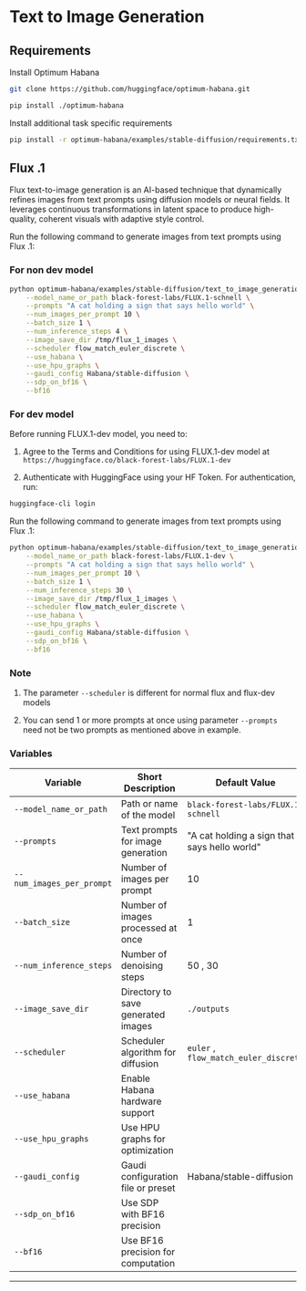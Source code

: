 # Text to Image Generation 

## Requirements

Install Optimum Habana

```sh
git clone https://github.com/huggingface/optimum-habana.git

pip install ./optimum-habana
```
Install additional task specific requirements

```sh
pip install -r optimum-habana/examples/stable-diffusion/requirements.txt
```


## Flux .1

Flux text-to-image generation is an AI-based technique that dynamically refines images from text prompts using diffusion models or neural fields. It leverages continuous transformations in latent space to produce high-quality, coherent visuals with adaptive style control.

Run the following command to generate images from text prompts using Flux .1:

### For non dev model 

```sh
python optimum-habana/examples/stable-diffusion/text_to_image_generation.py \
    --model_name_or_path black-forest-labs/FLUX.1-schnell \
    --prompts "A cat holding a sign that says hello world" \
    --num_images_per_prompt 10 \
    --batch_size 1 \
    --num_inference_steps 4 \
    --image_save_dir /tmp/flux_1_images \
    --scheduler flow_match_euler_discrete \
    --use_habana \
    --use_hpu_graphs \
    --gaudi_config Habana/stable-diffusion \
    --sdp_on_bf16 \
    --bf16
```

### For dev model 

Before running FLUX.1-dev model, you need to:

1. Agree to the Terms and Conditions for using FLUX.1-dev model at `https://huggingface.co/black-forest-labs/FLUX.1-dev`

2. Authenticate with HuggingFace using your HF Token. For authentication, run:

```sh
huggingface-cli login
```
Run the following command to generate images from text prompts using Flux .1:

```sh
python optimum-habana/examples/stable-diffusion/text_to_image_generation.py \
    --model_name_or_path black-forest-labs/FLUX.1-dev \
    --prompts "A cat holding a sign that says hello world" \
    --num_images_per_prompt 10 \
    --batch_size 1 \
    --num_inference_steps 30 \
    --image_save_dir /tmp/flux_1_images \
    --scheduler flow_match_euler_discrete \
    --use_habana \
    --use_hpu_graphs \
    --gaudi_config Habana/stable-diffusion \
    --sdp_on_bf16 \
    --bf16
```

### Note

1. The parameter `--scheduler` is different for normal flux and flux-dev models 

2. You can send 1 or more prompts at once using parameter `--prompts` need not be two prompts as mentioned above in example.


### Variables

| Variable                  | Short Description                        | Default Value         |
|---------------------------|------------------------------------------|-----------------------|
| `--model_name_or_path`    | Path or name of the model                | `black-forest-labs/FLUX.1-schnell` |
| `--prompts`               | Text prompts for image generation        | "A cat holding a sign that says hello world"                  |
| `--num_images_per_prompt` | Number of images per prompt              | 10                   |
| `--batch_size`            | Number of images processed at once       | 1                     |
| `--num_inference_steps`   | Number of denoising steps                | 50 , 30                   |
| `--image_save_dir`        | Directory to save generated images       | `./outputs`           |
| `--scheduler`             | Scheduler algorithm for diffusion        | `euler` , `flow_match_euler_discrete` |
| `--use_habana`            | Enable Habana hardware support           |                  |
| `--use_hpu_graphs`        | Use HPU graphs for optimization          |                  |
| `--gaudi_config`          | Gaudi configuration file or preset       | Habana/stable-diffusion         |
| `--sdp_on_bf16`           | Use SDP with BF16 precision              |                  |
| `--bf16`                  | Use BF16 precision for computation      |                  |
---
